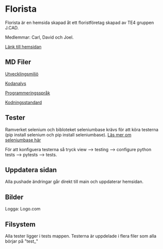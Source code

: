 # Florista
Florista är en hemsida skapad åt ett floristföretag skapad av TE4 gruppen J.CAD. 

Medlemmar: Carl, David och Joel.

[Länk till hemsidan](https://ntig-uppsala.github.io/J.CAD-Florist/)

## MD Filer

[Utvecklingsmiljö](MD_files/Utvecklingsmiljö.md)

[Kodanalys](MD_files/Kodanalys.md)

[Programmeringsspråk](MD_files/Programmeringsspråk.md)

[Kodningsstandard](MD_files/Kodningsstandard.md)

## Tester
Ramverket selenium och bibloteket seleniumbase krävs för att köra testerna (pip install selenium och pip install seleniumbase).
[Läs mer om seleniumbase här](https://seleniumbase.io/)

För att konfiguera testerna så tryck  view --> testing --> configure python tests --> pytests --> tests.

## Uppdatera sidan
Alla pushade ändringar går direkt till main och uppdaterar hemsidan.

## Bilder
Logga: 
  Logo.com

## Filsystem
Alla tester ligger i tests mappen. Testerna är uppdelade i flera filer som alla börjar på "test_"


